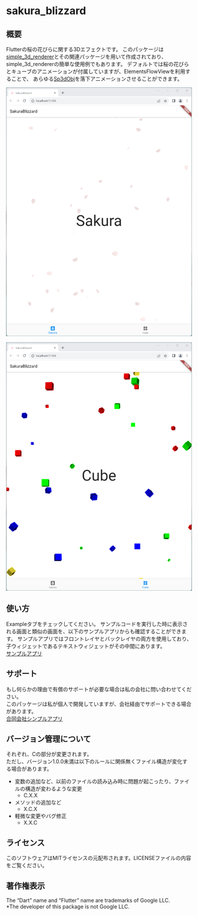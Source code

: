 # sakura_blizzard

## 概要
Flutterの桜の花びらに関する3Dエフェクトです。
このパッケージは[simple_3d_renderer](https://pub.dev/packages/simple_3d_renderer)とその関連パッケージを用いて作成されており、simple_3d_rendererの簡単な使用例でもあります。
デフォルトでは桜の花びらとキューブのアニメーションが付属していますが、ElementsFlowViewを利用することで、
あらゆる[Sp3dObj](https://pub.dev/packages/simple_3d)を落下アニメーションさせることができます。

![桜の花びらのサンプル](https://raw.githubusercontent.com/MasahideMori-SimpleAppli/simple_3d_images/main/SakuraBlizzard/sakura_blizzard_sakura_sample.png)

![キューブのサンプル](https://raw.githubusercontent.com/MasahideMori-SimpleAppli/simple_3d_images/main/SakuraBlizzard/sakura_blizzard_cube_sample.png)

## 使い方
Exampleタブをチェックしてください。
サンプルコードを実行した時に表示される画面と類似の画面を、以下のサンプルアプリからも確認することができます。
サンプルアプリではフロントレイヤとバックレイヤの両方を使用しており、子ウィジェットであるテキストウィジェットがその中間にあります。  
[サンプルアプリ](https://sakurablizzard.web.app/)

## サポート
もし何らかの理由で有償のサポートが必要な場合は私の会社に問い合わせてください。  
このパッケージは私が個人で開発していますが、会社経由でサポートできる場合があります。  
[合同会社シンプルアプリ](https://simpleappli.com/index.html)

## バージョン管理について
それぞれ、Cの部分が変更されます。  
ただし、バージョン1.0.0未満は以下のルールに関係無くファイル構造が変化する場合があります。  
- 変数の追加など、以前のファイルの読み込み時に問題が起こったり、ファイルの構造が変わるような変更
  - C.X.X
- メソッドの追加など
  - X.C.X
- 軽微な変更やバグ修正
  - X.X.C

## ライセンス
このソフトウェアはMITライセンスの元配布されます。LICENSEファイルの内容をご覧ください。

## 著作権表示
The “Dart” name and “Flutter” name are trademarks of Google LLC.  
*The developer of this package is not Google LLC.